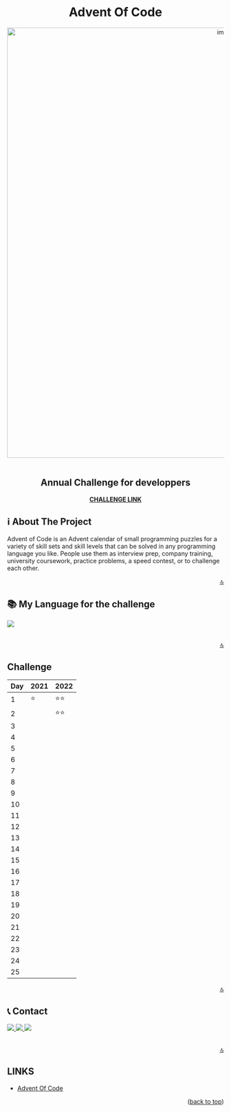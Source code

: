 <!-- TOP ANCHOR -->
<a name="top"></a>

<br />
<div align="center">
  <!-- PROJECT TITLE -->
  <h1 align="center">Advent Of Code</h1>
  
  <!-- PROJECT MOCKUP IMAGE -->
  <img style="margin-bottom:16px;" width="1001" alt="image" src="https://cdn.thenewstack.io/media/2021/12/521cd034-advent-of-code-2021.jpg">
  
 
 
  <p align="center"> 
    <h2>
    <!-- PROJECT SUBTITLE -->
      Annual Challenge for developpers
    </h2>
    <!-- PROJECT LINK -->
    <a href="https://adventofcode.com/"><strong>CHALLENGE LINK</strong></a>
  </p>
</div>


<!-- ABOUT THE PROJECT -->
## ℹ️ About The Project

Advent of Code is an Advent calendar of small programming puzzles for a variety of skill sets and skill levels that can be solved in any programming language you like.
People use them as interview prep, company training, university coursework, practice problems, a speed contest, or to challenge each other.


<p align="right"><a href="#top">🔝</a></p>

## 📚 My Language for the challenge


<table>
<tr>
  <img src="https://img.shields.io/badge/JavaScript-F7DF1E?style=for-the-badge&logo=javascript&logoColor=black" />
</tr>
</table>

<p align="right"><a href="#top">🔝</a></p>



<!-- CHALLENGE -->
## Challenge

| **Day** | **2021** | **2022** |
|---------|----------|----------|
| 1       | ⭐       | ⭐⭐      |
| 2       |          | ⭐⭐      |
| 3       |          |          |
| 4       |          |          |
| 5       |          |          |
| 6       |          |          |
| 7       |          |          |
| 8       |          |          |
| 9       |          |          |
| 10      |          |          |
| 11      |          |          |
| 12      |          |          |
| 13      |          |          |
| 14      |          |          |
| 15      |          |          |
| 16      |          |          |
| 17      |          |          |
| 18      |          |          |
| 19      |          |          |
| 20      |          |          |
| 21      |          |          |
| 22      |          |          |
| 23      |          |          |
| 24      |          |          |
| 25      |          |          |

<p align="right"><a href="#top">🔝</a></p>




<!-- CONTACT -->
## 📞 Contact

<table>
  <tr>
    <a href="https://github.com/badelgeek" target="_blank">
      <img src="https://img.shields.io/badge/GitHub-100000?style=for-the-badge&logo=github&logoColor=white"/>
    </a>
  </tr>
  <tr>
    <a href="https://twitter.com/badelgeek" target="_blank">
        <img src="https://img.shields.io/badge/Twitter-1DA1F2?style=for-the-badge&logo=twitter&logoColor=white"/>
    </a>
  </tr>
  <tr>
    <a href="https://www.linkedin.com/in/abdelkarim-mehiaoui/" target="_blank">
       <img src="https://img.shields.io/badge/LinkedIn-0077B5?style=for-the-badge&logo=linkedin&logoColor=white"/>
    </a>
  </tr>
</table>
 
<p align="right"><a href="#top">🔝</a></p>



<!-- LINKS -->
## LINKS

* [Advent Of Code](https://adventofcode.com/)

<p align="right">(<a href="#readme-top">back to top</a>)</p>

